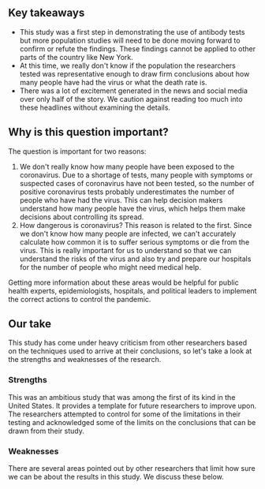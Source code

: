 ## Key takeaways

* This study was a first step in demonstrating the use of antibody tests but more population studies will need to be done moving forward to confirm or refute the findings. These findings cannot be applied to other parts of the country like New York.
* At this time, we really don't know if the population the researchers tested was representative enough to draw firm conclusions about how many people have had the virus or what the death rate is.
* There was a lot of excitement generated in the news and social media over only half of the story. We caution against reading too much into these headlines without examining the details.

## Why is this question important?

The question is important for two reasons:

1. We don't really know how many people have been exposed to the coronavirus. Due to a shortage of tests, many people with symptoms or suspected cases of coronavirus have not been tested, so the number of positive coronavirus tests probably underestimates the number of people who have had the virus. This can help decision makers understand how many people have the virus, which helps them make decisions about controlling its spread.
2. How dangerous is coronavirus? This reason is related to the first. Since we don't know how many people are infected, we can't accurately calculate how common it is to suffer serious symptoms or die from the virus. This is really important for us to understand so that we can understand the risks of the virus and also try and prepare our hospitals for the number of people who might need medical help.


Getting more information about these areas would be helpful for public health experts, epidemiologists, hospitals, and political leaders to implement the correct actions to control the pandemic.

## Our take

This study has come under heavy criticism from other researchers based on the techniques used to arrive at their conclusions, so let's take a look at the strengths and weaknesses of the research.

### Strengths

This was an ambitious study that was among the first of its kind in the United States. It provides a template for future researchers to improve upon. The researchers attempted to control for some of the limitations in their testing and acknowledged some of the limits on the conclusions that can be drawn from their study.

### Weaknesses

There are several areas pointed out by other researchers that limit how sure we can be about the results in this study. We discuss these below.
